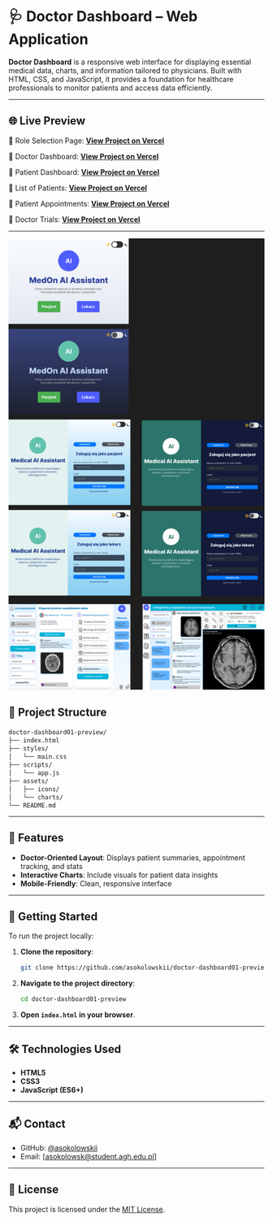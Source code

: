 # 🩺 Doctor Dashboard – Web Application

**Doctor Dashboard** is a responsive web interface for displaying essential medical data, charts, and information tailored to physicians. Built with HTML, CSS, and JavaScript, it provides a foundation for healthcare professionals to monitor patients and access data efficiently.

---

## 🌐 Live Preview


🚀 Role Selection Page: [**View Project on Vercel**](https://llm-gen-ai-mockup-page3.vercel.app)

🚀 Doctor Dashboard: [**View Project on Vercel**](https://doctor-dashboard01-preview.vercel.app)

🚀 Patient Dashboard: [**View Project on Vercel**](https://patient-dashboard-preview.vercel.app)

🚀 List of Patients: [**View Project on Vercel**](https://list-of-patients-preview.vercel.app)

🚀 Patient Appointments: [**View Project on Vercel**](https://patient-appointments-preview-g.vercel.app)

🚀 Doctor Trials: [**View Project on Vercel**](https://doctor-trials.vercel.app)

---
![UX/UI Prototype](UX_UI%20Prototype%201.png)


## 📁 Project Structure

```
doctor-dashboard01-preview/
├── index.html
├── styles/
│   └── main.css
├── scripts/
│   └── app.js
├── assets/
│   ├── icons/
│   └── charts/
└── README.md
```

---

## 🎯 Features

- **Doctor-Oriented Layout**: Displays patient summaries, appointment tracking, and stats
- **Interactive Charts**: Include visuals for patient data insights
- **Mobile-Friendly**: Clean, responsive interface

---

## 🚀 Getting Started

To run the project locally:

1. **Clone the repository**:
   ```bash
   git clone https://github.com/asokolowskii/doctor-dashboard01-preview.git
   ```

2. **Navigate to the project directory**:
   ```bash
   cd doctor-dashboard01-preview
   ```

3. **Open `index.html` in your browser**.

---

## 🛠 Technologies Used

- **HTML5**
- **CSS3**
- **JavaScript (ES6+)**

---

## 📬 Contact

- GitHub: [@asokolowskii](https://github.com/asokolowskii)
- Email: [asokolowsk@student.agh.edu.pl]

---

## 📜 License

This project is licensed under the [MIT License](LICENSE).
